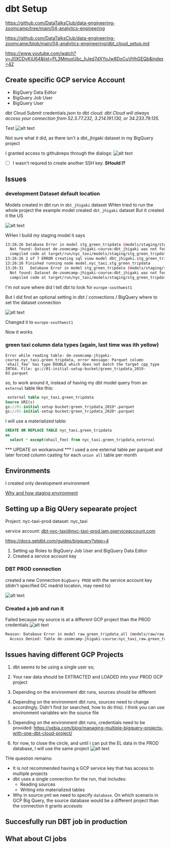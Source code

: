 # dbt Setup

https://github.com/DataTalksClub/data-engineering-zoomcamp/tree/main/04-analytics-engineering

https://github.com/DataTalksClub/data-engineering-zoomcamp/blob/main/04-analytics-engineering/dbt_cloud_setup.md 

https://www.youtube.com/watch?v=J0XCDyKiU64&list=PL3MmuxUbc_hJed7dXYoJw8DoCuVHhGEQb&index=42

## Create specific GCP service Account
- BigQuery Data Editor
- BigQuery Job User
- BigQuery User


dbt Cloud 
Submit credentials.json to dbt cloud:
*dbt Cloud will always access your connection from 52.3.77.232, 3.214.191.130, or 34.233.79.135.*

Test
![alt text](../_resources/04-analytics-engineering/dbt_setup.md/image.png)

Not sure what it did, as there isn't a dbt_jhigaki dataset in my BigQuery project

I granted access to githubrepo through the dialogs:
![alt text](../_resources/04-analytics-engineering/dbt_setup.md/image-1.png)

- [ ] I wasn't requred to create another SSH key. **SHould I?**


## Issues

### development Dataset default location

Models created in dbt run in `dbt_jhigaki` dataset
WHen tried to run the whole project
the example model created 
`dbt_jhigaki` dataset
But it created it the US

![alt text](../_resources/04-analytics-engineering/dbt_setup.md/image-2.png)

WHen I build my staging model it says

```bash
13:26:26 Database Error in model stg_green_tripdata (models/staging/stg_green_tripdata.sql)
  Not found: Dataset de-zoomcamp-jhigaki-course:dbt_jhigaki was not found in location europe-southwest1
  compiled code at target/run/nyc_taxi/models/staging/stg_green_tripdata.sql
13:26:26 2 of 7 ERROR creating sql view model dbt_jhigaki.stg_green_tripdata ............ [ERROR in 0.38s]
13:26:26 Finished running node model.nyc_taxi.stg_green_tripdata
13:26:31   Database Error in model stg_green_tripdata (models/staging/stg_green_tripdata.sql)
  Not found: Dataset de-zoomcamp-jhigaki-course:dbt_jhigaki was not found in location europe-southwest1
  compiled code at target/run/nyc_taxi/models/staging/stg_green_tripdata.sql
```

I'm not sure where did I tell dbt to look for `europe-southwest1`

But I did find an optional setting in dbt / connections / BigQuery
where to set the dataset connection

![alt text](../_resources/04-analytics-engineering/dbt_setup.md/image-3.png)

Changed it to `europe-southwest1`

Now it works 

### green taxi column data types (again, last time was ith yellow)

`Error while reading table: de-zoomcamp-jhigaki-course.nyc_taxi.green_tripdata, error message: Parquet column 'ehail_fee' has type DOUBLE which does not match the target cpp_type INT64. File: gs://01-initial-setup-bucket/green_tripdata_2019-03.parquet`

so, to work around it, instead of having my dbt model query from an `external` table like this:
```sql
 external table nyc_taxi.green_tripdata
Source URI(s)
gs://01-initial-setup-bucket/green_tripdata_2019*.parquet
gs://01-initial-setup-bucket/green_tripdata_2020*.parquet
```
I will use a materialized table:

```sql
CREATE OR REPLACE TABLE nyc_taxi.green_tripdata
as 
  select * except(ehail_fee) from nyc_taxi.green_tripdata_external
```

*** UPDATE on workaround *** 
I used a one external table per parquet and later forced column casting for each `union all` table per month 

## Environments
I created only development environment

[Why and how staging environment](https://docs.getdbt.com/docs/deploy/deploy-environments#staging-environment)



##  Setting up a Big QUery sepearate project

Project: nyc-taxi-prod
dataset: nyc_taxi

service account: dbt-nyc-taxi@nyc-taxi-prod.iam.gserviceaccount.com

https://docs.getdbt.com/guides/bigquery?step=4
1. Setting up Roles to  BigQuery Job User and BigQuery Data Editor
1. Created a service account key

### DBT PROD connection
 created a new Connection `BigQuery PROD` with the service account key
 (didn't specified GC madrid location, may need to)

![alt text](../_resources/04-analytics-engineering/dbt_setup.md/image-4.png)



### Created a job and run it
Failed because my source is at a different GCP project than the PROD  credentials
![alt text](../_resources/04-analytics-engineering/dbt_setup.md/image-5.png)
```bash
Reason: Database Error in model raw_green_tripdata_all (models/raw/raw_green_tripdata_all.sql)
  Access Denied: Table de-zoomcamp-jhigaki-course:nyc_taxi_raw.green_tripdata_2019_01_external: User does not have permission to query table de-zoomcamp-jhigaki-course:nyc_taxi_raw.green_tripdata_2019_01_external, or perhaps it does not exist.
  ```

## Issues having different GCP Projects

1. dbt seems to be using a single user so;
  1. Your raw data should be EXTRACTED and LOADED into your PROD GCP project
  1. Depending on the environment dbt runs, sources should be different
  1. Depending on the environment dbt runs, sources need to change accordingly. Didn't find (or searched, how to do this). I think you can use environment variables win the source file
  1. Depending on the  environment dbt runs, credentials need to be provided:  https://xebia.com/blog/managing-multiple-bigquery-projects-with-one-dbt-cloud-project/
  
  1. for now, to close the circle, and until i can put the EL data in the PROD database, I will use the same project
![alt text](../_resources/04-analytics-engineering/dbt_setup.md/image-6.png)


THe question remains:
* It is not recommended having a GCP service key that has access to multiple projects
* dbt uses a single connection for the run, that includes:
  * Reading sources
  * Writing into materialized tables
* Why in source.yml we need to specify `database`. On which scenario in GCP Big Query, the source database would be a different project than the connection it grants accessto 



##  Succesfully run DBT job in production

## What about CI jobs